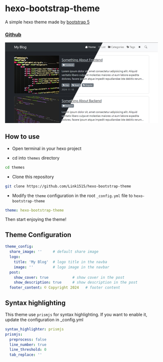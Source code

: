 # hexo-bootstrap-theme

A simple hexo theme made by [bootstrap 5](https://getbootstrap.com/)

### [Github](https://github.com/Link1515/hexo-bootstrap-theme)

[![cover](https://raw.githubusercontent.com/Link1515/hexo-bootstrap-theme/refs/heads/master/cover.jpg)](https://github.com/Link1515/hexo-bootstrap-theme)

## How to use

- Open terminal in your hexo project

- cd into `themes` directory

```bash
cd themes
```

- Clone this repository

```bash
git clone https://github.com/Link1515/hexo-bootstrap-theme
```

- Modify the `theme` configuration in the root `_config.yml` file to `hexo-bootstrap-theme`

```yaml
theme: hexo-bootstrap-theme
```

Then start enjoying the theme!

## Theme Configuration

```yaml
theme_config:
  share_image: ''     # default share image
  logo:
    title: 'My Blog'  # logo title in the navba
    image: ''         # logo image in the navbar
  post:
    show_cover: true           # show cover in the post
    show_description: true     # show description in the post
  footer_content: © Copyright 2024   # footer content
```

## Syntax highlighting

This theme use `prismjs` for syntax highlighting. If you want to enable it, update the configuration in _config.yml

```yaml
syntax_highlighter: prismjs
prismjs:
  preprocess: false
  line_number: true
  line_threshold: 0
  tab_replace: ''
```